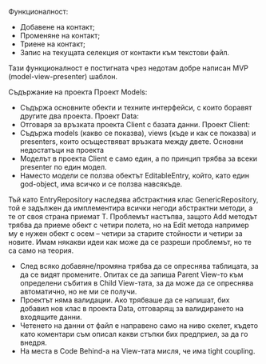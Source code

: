 Функционалност:
-	Добавене на контакт;
-	Променяне на контакт;
-	Триене на контакт;
-	Запис на текущата селекция от контакти към текстови файл.

Тази функционалност е постигната чрез недотам добре написан MVP (model-view-presenter) шаблон.

Съдържание на проекта
Проект Models:
-	Съдържа основните обекти и техните интерфейси, с които боравят другите два проекта.
Проект Data:
-	Отговаря за връзката проекта Client с базата данни.
Проект Client:
-	Съдържа models (какво се показва), views (къде и как се показва) и presenters, които осъществяват връзката между двете. 
Основни недостатъци на проекта
-	Моделът в проекта Client е само един, а по принцип трябва за всеки presenter по един модел.
-	Наместо модели се ползва обектът EditableEntry, който, като един god-object, има всичко и се ползва навсякъде.
 
Тъй като EntryRepository наследява абстрактния клас GenericRepository<T>, той е задължен да имплементира  всички негоди абстрактни методи, а те от своя страна приемат T. Проблемът настъпва, защото Add методът трябва да приеме обект с четири полета, но на Edit метода например му е нужен обект с осем – четири за старите стойности и четири за новите.
Имам някакви идеи как може да се разреши проблемът, но те са само на теория.
-	След всяко добавяне/промяна трябва да се опреснява таблицата, за да се видят промените. Опитах се да запиша Parent View-то към определени събития в Child View-тата, за да може да се опреснява автоматично, но не ми се получи. 
-	Проектът няма валидации. Ако трябваше да се напишат, бих добавил нов клас в проекта Data, отговарящ за валидирането на входящите данни.
-	Четенето на данни от файл е направено само на ниво скелет, където като коментари съм описал какви стъпки бих предприел, за да го внедря.
-	На места в Code Behind-а на  View-тата мисля, че има tight coupling.
